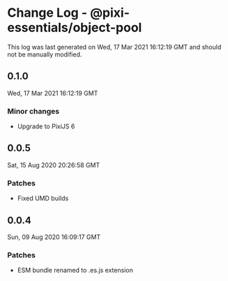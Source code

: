 # Change Log - @pixi-essentials/object-pool

This log was last generated on Wed, 17 Mar 2021 16:12:19 GMT and should not be manually modified.

## 0.1.0
Wed, 17 Mar 2021 16:12:19 GMT

### Minor changes

- Upgrade to PixiJS 6

## 0.0.5
Sat, 15 Aug 2020 20:26:58 GMT

### Patches

- Fixed UMD builds

## 0.0.4
Sun, 09 Aug 2020 16:09:17 GMT

### Patches

- ESM bundle renamed to .es.js extension

